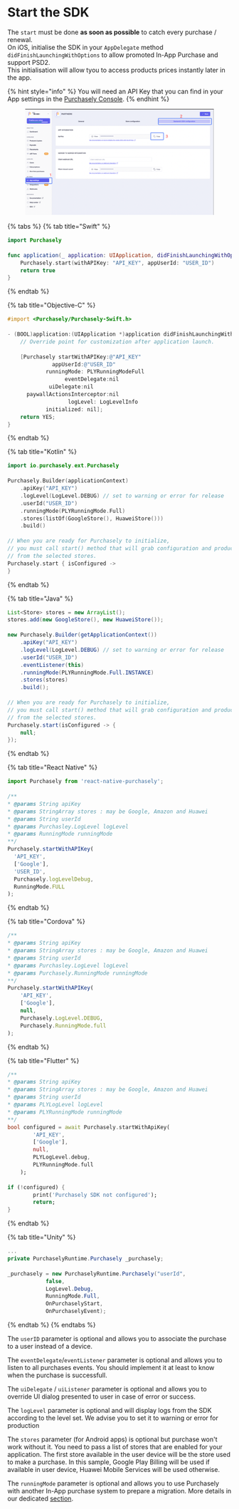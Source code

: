 # Start the SDK

The `start` must be done **as soon as possible** to catch every purchase / renewal.\
On iOS, initialise the SDK in your `AppDelegate` method `didFinishLaunchingWithOptions` to allow promoted In-App Purchase and support PSD2.\
This initialisation will allow tyou to access products prices instantly later in the app.

{% hint style="info" %}
You will need an API Key that you can find in your App settings in the [Purchasely Console](https://purchasely.io).
{% endhint %}

<figure><img src="../../../.gitbook/assets/image (10) (2).png" alt=""><figcaption></figcaption></figure>

{% tabs %}
{% tab title="Swift" %}
```swift
import Purchasely

func application(_ application: UIApplication, didFinishLaunchingWithOptions launchOptions: [UIApplicationLaunchOptionsKey: Any]?) -> Bool {
    Purchasely.start(withAPIKey: "API_KEY", appUserId: "USER_ID")
	return true
}
```
{% endtab %}

{% tab title="Objective-C" %}
```objectivec
#import <Purchasely/Purchasely-Swift.h>

- (BOOL)application:(UIApplication *)application didFinishLaunchingWithOptions:(NSDictionary *)launchOptions {
	// Override point for customization after application launch.

	[Purchasely startWithAPIKey:@"API_KEY"
			  appUserId:@"USER_ID"
			runningMode: PLYRunningModeFull
	              eventDelegate:nil
			 uiDelegate:nil
	  paywallActionsInterceptor:nil
		           logLevel: LogLevelInfo
			initialized: nil];
	return YES;
}
```
{% endtab %}

{% tab title="Kotlin" %}
```kotlin
import io.purchasely.ext.Purchasely

Purchasely.Builder(applicationContext)
    .apiKey("API_KEY")
    .logLevel(LogLevel.DEBUG) // set to warning or error for release
    .userId("USER_ID")
    .runningMode(PLYRunningMode.Full)
    .stores(listOf(GoogleStore(), HuaweiStore()))
    .build()

// When you are ready for Purchasely to initialize,
// you must call start() method that will grab configuration and products
// from the selected stores.
Purchasely.start { isConfigured ->
}
```
{% endtab %}

{% tab title="Java" %}
```java
List<Store> stores = new ArrayList();
stores.add(new GoogleStore(), new HuaweiStore());

new Purchasely.Builder(getApplicationContext())
    .apiKey("API_KEY")
    .logLevel(LogLevel.DEBUG) // set to warning or error for release
    .userId("USER_ID")
    .eventListener(this)
    .runningMode(PLYRunningMode.Full.INSTANCE)
    .stores(stores)
    .build();

// When you are ready for Purchasely to initialize,
// you must call start() method that will grab configuration and products
// from the selected stores.
Purchasely.start(isConfigured -> {
    null;
});
```
{% endtab %}

{% tab title="React Native" %}
```javascript
import Purchasely from 'react-native-purchasely';

/**
* @params String apiKey
* @params StringArray stores : may be Google, Amazon and Huawei
* @params String userId
* @params Purchasley.LogLevel logLevel
* @params RunningMode runningMode
**/
Purchasely.startWithAPIKey(
  'API_KEY',
  ['Google'],
  'USER_ID',
  Purchasely.logLevelDebug,
  RunningMode.FULL
);

```
{% endtab %}

{% tab title="Cordova" %}
```javascript
/**
* @params String apiKey
* @params StringArray stores : may be Google, Amazon and Huawei
* @params String userId
* @params Purchasley.LogLevel logLevel
* @params Purchasely.RunningMode runningMode
**/
Purchasely.startWithAPIKey(
    'API_KEY', 
    ['Google'], 
    null, 
    Purchasely.LogLevel.DEBUG, 
    Purchasely.RunningMode.full
);
```
{% endtab %}

{% tab title="Flutter" %}
```dart
/**
* @params String apiKey
* @params StringArray stores : may be Google, Amazon and Huawei
* @params String userId
* @params PLYLogLevel logLevel
* @params PLYRunningMode runningMode
**/
bool configured = await Purchasely.startWithApiKey(
        'API_KEY',
        ['Google'],
        null,
        PLYLogLevel.debug,
        PLYRunningMode.full
    );
    
if (!configured) {
        print('Purchasely SDK not configured');
        return;
}
```
{% endtab %}

{% tab title="Unity" %}
```csharp
...
private PurchaselyRuntime.Purchasely _purchasely;

_purchasely = new PurchaselyRuntime.Purchasely("userId",
			false,
			LogLevel.Debug,
			RunningMode.Full,
			OnPurchaselyStart,
			OnPurchaselyEvent);
```
{% endtab %}
{% endtabs %}

The `userID` parameter is optional and allows you to associate the purchase to a user instead of a device.

The `eventDelegate`/`eventListener` parameter is optional and allows you to listen to all purchases events. You should implement it at least to know when the purchase is successfull.

The `uiDelegate` / `uiListener` parameter is optional and allows you to override UI dialog presented to user in case of error or success.

The `logLevel` parameter is optional and will display logs from the SDK according to the level set. We advise you to set it to warning or error for production

The `stores` parameter (for Android apps) is optional but purchase won't work without it. You need to pass a list of stores that are enabled for your application. The first store available in the user device will be the store used to make a purchase. In this sample, Google Play Billing will be used if available in user device, Huawei Mobile Services will be used otherwise.

The `runningMode` parameter is optional and allows you to use Purchasely with another In-App purchase system to prepare a migration. More details in our dedicated [section](../).
